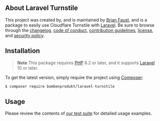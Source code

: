 ## About Laravel Turnstile

This project was created by, and is maintained by [Brian Faust](https://github.com/faustbrian), and is a package to easily use Cloudflare Turnstile with [Laravel](https://laravel.com/). Be sure to browse through the [changelog](CHANGELOG.md), [code of conduct](.github/CODE_OF_CONDUCT.md), [contribution guidelines](.github/CONTRIBUTING.md), [license](LICENSE), and [security policy](.github/SECURITY.md).

## Installation

> **Note**
> This package requires [PHP](https://www.php.net/) 8.2 or later, and it supports [Laravel](https://laravel.com/) 10 or later.

To get the latest version, simply require the project using [Composer](https://getcomposer.org/):

```bash
$ composer require bombenprodukt/laravel-turnstile
```

## Usage

Please review the contents of [our test suite](/tests) for detailed usage examples.
